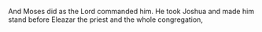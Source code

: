 And Moses did as the Lord commanded him. He took Joshua and made him stand before Eleazar the priest and the whole congregation,

